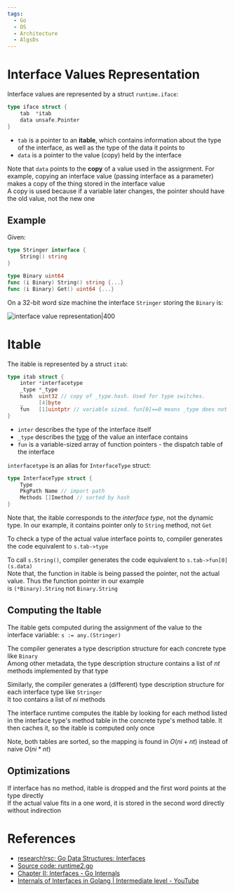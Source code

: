 ```yaml
---
tags:
  - Go
  - OS
  - Architecture
  - AlgsDs
---
```


# Interface Values Representation

Interface values are represented by a struct `runtime.iface`:

```go
type iface struct {
	tab  *itab
	data unsafe.Pointer
}
```

- `tab` is a pointer to an **itable**, which contains information about the type of the interface, as well as the type of the data it points to
- `data` is a pointer to the value (copy) held by the interface

Note that `data` points to the **copy** of a value used in the assignment. For example, copying an interface value (passing interface as a parameter) makes a copy of the thing stored in the interface value  
A copy is used because if a variable later changes, the pointer should have the old value, not the new one

## Example

Given:

```go
type Stringer interface {
    String() string
}

type Binary uint64
func (i Binary) String() string {...}
func (i Binary) Get() uint64 {...}
```

On a 32-bit word size machine the interface `Stringer` storing the `Binary` is:

![interface value representation|400](interface%20value%20representation.png)

# Itable

The itable is represented by a struct `itab`:

```go
type itab struct {
	inter *interfacetype
	_type *_type
	hash  uint32 // copy of _type.hash. Used for type switches.
	_     [4]byte
	fun   [1]uintptr // variable sized. fun[0]==0 means _type does not implement inter.
}
```

- `inter` describes the type of the interface itself
- `_type` describes the [type](Go%20Type%20Internals.md) of the value an interface contains
- `fun` is a variable-sized array of function pointers - the dispatch table of the interface

`interfacetype` is an alias for `InterfaceType` struct:

```go
type InterfaceType struct {
	Type
	PkgPath Name // import path
	Methods []Imethod // sorted by hash
}
```

Note that, the itable corresponds to the *interface type*, not the dynamic type. In our example, it contains pointer only to `String` method, not `Get`

To check a type of the actual value interface points to, compiler generates the code equivalent to `s.tab->type`

To call `s.String()`, compiler generates the code equivalent to `s.tab->fun[0](s.data)`  
Note that, the function in itable is being passed the pointer, not the actual value. Thus the function pointer in our example is `(*Binary).String` not `Binary.String`

## Computing the Itable

The itable gets computed during the assignment of the value to the interface variable: `s := any.(Stringer)`

The compiler generates a type description structure for each concrete type like `Binary`  
Among other metadata, the type description structure contains a list of $nt$ methods implemented by that type

Similarly, the compiler generates a (different) type description structure for each interface type like `Stringer`  
It too contains a list of $ni$ methods

The interface runtime computes the itable by looking for each method listed in the interface type's method table in the concrete type's method table. It then caches it, so the itable is computed only once

Note, both tables are sorted, so the mapping is found in $O(ni+nt)$ instead of naive $O(ni*nt)$

## Optimizations

If interface has no method, itable is dropped and the first word points at the type directly  
If the actual value fits in a one word, it is stored in the second word directly without indirection

# References

- [research!rsc: Go Data Structures: Interfaces](https://research.swtch.com/interfaces)
- [Source code: runtime2.go](https://github.com/golang/go/blob/master/src/runtime/runtime2.go#L205)
- [Chapter II: Interfaces - Go Internals](https://cmc.gitbook.io/go-internals/chapter-ii-interfaces#anatomy-of-an-interface)
- [Internals of Interfaces in Golang | Intermediate level - YouTube](https://youtu.be/x87Cs9vU4Fk?si=xYrKUEtrWuPlMCTC)
